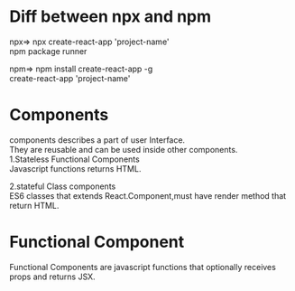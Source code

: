 # Diff between npx and npm

npx=> npx create-react-app 'project-name'
    <br>
      npm package runner

npm=> npm install create-react-app -g
    <br>
      create-react-app 'project-name'

# Components

components describes a part of user Interface.
<br>
They are reusable and can be used inside other components.
<br>
1.Stateless Functional Components
<br>
Javascript functions returns HTML.

2.stateful Class components
<br>
ES6 classes that extends React.Component,must have render method that return HTML.

# Functional Component

Functional Components are javascript functions that optionally receives props and returns JSX.

